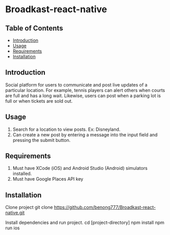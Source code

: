 # Broadkast-react-native

## Table of Contents

- [Introduction](#introduction)
- [Usage](#usage)
- [Requirements](#requirements)
- [Installation](#installation)


## Introduction

Social platform for users to communicate and post live updates of a particular location. For example, tennis players can alert others when courts are full and has a long wait.  Likewise, users can post when a parking lot is full or when tickets are sold out.

## Usage

1. Search for a location to view posts. Ex: Disneyland.
2. Can create a new post by entering a message into the input field and pressing the submit button.

## Requirements

1. Must have XCode (iOS) and Android Studio (Android) simulators installed.
2. Must have Google Places API key

## Installation

Clone project
git clone https://github.com/benong777/Broadkast-react-native.git

Install dependencies and run project. 
cd [project-directory]
npm install
npm run ios
